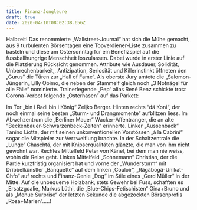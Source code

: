 ```yaml
---
title: Finanz-Jongleure
draft: true
date: 2020-04-10T08:02:38.656Z
---
```

Halbzeit! Das renommierte „Wallstreet-Journal“ hat sich die Mühe gemacht, aus 9 turbulenten Börsentagen eine Topverdiener-Liste zusammen zu basteln und diese am Ostersonntag  für ein Benefizspiel auf die fussballhungrige Menschheit loszulassen. Dabei wurde in erster Linie auf die Platzierung Rücksicht genommen. Attribute wie Ausdauer, Solidität, Unberechenbarkeit,, Antizipation, Seriosität und Killerinstinkt öffneten den „Gurus“ die Türen zur „Hall of Fame“. Als oberste Jury amtete die „Salomon-Jüngerin„ Lilly Obimo, die neben der Stammelf  gleich noch „3 Notnägel für alle Fälle“ nominierte. Trainerlegende „Pep“ alias René Benz schickte trotz Corona-Verbot folgende „Osterhasen“ auf das Parkett: 

Im Tor „bin i Radi bin i König“ Zeljko Berger. Hinten rechts “dä Koni“, der noch einmal seine besten „Sturm- und Drangmomente“ aufblitzen liess. Im Abwehzentrum die „Berliner Mauer“ Wacker-Affentranger, die an alte “Beckenbauer-Schwarzenbeck-Zeiten“ erinnerte. Linker „Aussenback“ Tanino Liotta, der mit seinen unkonventionellen Vorstössen „à la Cabrini“ sogar die Mitspieler zur Verzweiflung brachte. In der Schaltzentrale die „Lunge“ Chaschtä, der mit Knipserqualitäten glänzte, die man von ihm nicht gewohnt war. Rechtes Mittelfeld Peter von Känel, bei dem man nie weiss, wohin die Reise geht. Linkes Mittelfeld „Sohnemann“ Christian, der  die Partie kurzfristig organisiert hat und vorne der „Wundersturm“ mit Dribbelkünstler „Banquette“ auf dem linken „Couloir“, „Rägäbogä-Unikat-Chfo“ auf rechts und Finanz-Genie „Dog“ im Stile eines „Gerd Müller“ in der Mitte. Auf die unbequeme Holzbank, stets Gewehr bei Fuss, schafften es „Ersatzgoalie„ Markus Lüthi, die „Blue-Chips-Fetischisten“ Gina+Bruno und als „Menue Surprise“ der letzten Sekunde die abgezockten Börsenprofis „Rosa+Marlen“.....!